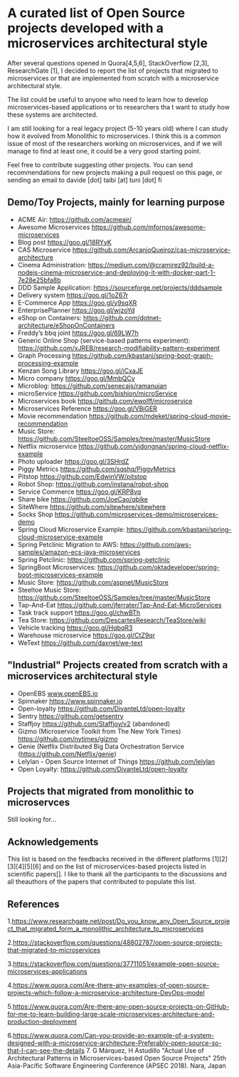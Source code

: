 #  A curated list of Open Source projects developed with a microservices architectural style

After several questions opened in Quora[4,5,6], StackOverflow [2,3], ResearchGate [1], I decided to report the list of projects that migrated to microservices or that are implemented from scratch with a microservice architectural style. 

The list could be useful to anyone who need to learn how to develop microservices-based applications or to researchers tha  t want to study how these systems are architected. 


I am still  looking for a real legacy project (5-10 years old) where I can study how it evolved from Monolithic to microservices. I think this is a common issue of most of the researchers working on microservices, and if we will manage to find at least one, it could be a very good starting point.

Feel free to contribute suggesting other projects. 
You can send recommendations for new projects making a pull request on this page, or sending an email to davide [dot] taibi [at] tuni [dot] fi


## Demo/Toy  Projects, mainly for learning purpose 
* ACME Air: https://github.com/acmeair/
* Awesome Microservices https://github.com/mfornos/awesome-microservices
* Blog post https://goo.gl/18RYyK
* CAS Microservice https://github.com/ArcanjoQueiroz/cas-microservice-architecture
* Cinema Administration: https://medium.com/@cramirez92/build-a-nodejs-cinema-microservice-and-deploying-it-with-docker-part-1-7e28e25bfa8b
* DDD Sample Application: https://sourceforge.net/projects/dddsample 
* Delivery system https://goo.gl/1oZ67r
* E-Commerce App https://goo.gl/y9sqXR
* EnterprisePlanner https://goo.gl/wjzoYd
* eShop on Containers: https://github.com/dotnet-architecture/eShopOnContainers
* Freddy’s bbq joint https://goo.gl/69LW7h
* Generic Online Shop (service-based patterns experiment): https://github.com/xJREB/research-modifiability-pattern-experiment
* Graph Processing https://github.com/kbastani/spring-boot-graph-processing-example
* Kenzan Song Library https://goo.gl/iCxaJE
* Micro company https://goo.gl/MmbQCv
* Microblog: https://github.com/senecajs/ramanujan
* microService https://github.com/bishion/microService
* Microservices book https://github.com/ewolff/microservice
* Microservices Reference https://goo.gl/VBjGER
* Movie recommendation https://github.com/mdeket/spring-cloud-movie-recommendation
* Music Store: https://github.com/SteeltoeOSS/Samples/tree/master/MusicStore
* Netflix microservice https://github.com/yidongnan/spring-cloud-netflix-example
* Photo uploader https://goo.gl/3SHrdZ
* Piggy Metrics https://github.com/sqshq/PiggyMetrics
* Pitstop https://github.com/EdwinVW/pitstop
* Robot Shop: https://github.com/instana/robot-shop
* Service Commerce https://goo.gl/KRP8vq
* Share bike https://github.com/JoeCao/qbike
* SiteWhere https://github.com/sitewhere/sitewhere
* Socks Shop https://github.com/microservices-demo/microservices-demo
* Spring Cloud Microservice Example: https://github.com/kbastani/spring-cloud-microservice-example
* Spring Petclinic Migration to AWS: https://github.com/aws-samples/amazon-ecs-java-microservices
* Spring Petclinic: https://github.com/spring-petclinic
* SpringBoot Microservices: https://github.com/oktadeveloper/spring-boot-microservices-example
* Music Store: https://github.com/aspnet/MusicStore
* Steeltoe Music Store: https://github.com/SteeltoeOSS/Samples/tree/master/MusicStore
* Tap-And-Eat https://github.com/jferrater/Tap-And-Eat-MicroServices
* Task track support https://goo.gl/chwBTh
* Tea Store: https://github.com/DescartesResearch/TeaStore/wiki
* Vehicle tracking https://goo.gl/HqbqR3
* Warehouse microservice https://goo.gl/CtZ9qr
* WeText https://github.com/daxnet/we-text
 





## "Industrial" Projects created from scratch with a microservices architectural style
* OpenEBS www.openEBS.io
* Spinnaker https://www.spinnaker.io
* Open-loyalty https://github.com/DivanteLtd/open-loyalty
* Sentry https://github.com/getsentry
* Staffjoy https://github.com/Staffjoy/v2 (abandoned)
* Gizmo (Microservice Toolkit from The New York Times) https://github.com/nytimes/gizmo
* Genie (Netflix Distributed Big Data Orchestration Service (https://github.com/Netflix/genie)
* Lelylan - Open Source Internet of Things https://github.com/lelylan
* Open Loyalty: https://github.com/DivanteLtd/open-loyalty

## Projects that migrated from monolithic to microservces 

Still looking for... 

## Acknowledgements 
This list is based on the feedbacks received in the different platforms [1][2][3][4][5][6] and on the list of microservices-based projects listed in scientific papers[]. I  like to thank all the participants to the discussions and all theauthors of the papers that contributed to populate this list. 


## References
1.https://www.researchgate.net/post/Do_you_know_any_Open_Source_project_that_migrated_form_a_monolithic_architecture_to_microservices 

2.https://stackoverflow.com/questions/48802787/open-source-projects-that-migrated-to-microservices

3.https://stackoverflow.com/questions/37711051/example-open-source-microservices-applications 

4.https://www.quora.com/Are-there-any-examples-of-open-source-projects-which-follow-a-microservice-architecture-DevOps-model 

5.https://www.quora.com/Are-there-any-open-source-projects-on-GitHub-for-me-to-learn-building-large-scale-microservices-architecture-and-production-deployment

6.https://www.quora.com/Can-you-provide-an-example-of-a-system-designed-with-a-microservice-architecture-Preferably-open-source-so-that-I-can-see-the-details
7. G Márquez, H Astudillo "Actual Use of Architectural Patterns in Microservices-based Open Source Projects" 25th Asia-Pacific Software Engineering Conference (APSEC 2018). Nara, Japan





